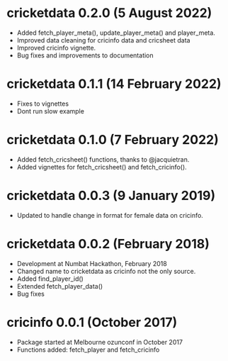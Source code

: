 # cricketdata 0.2.0 (5 August 2022)
  * Added fetch_player_meta(), update_player_meta() and player_meta.
  * Improved data cleaning for cricinfo data and cricsheet data
  * Improved cricinfo vignette.
  * Bug fixes and improvements to documentation

# cricketdata 0.1.1 (14 February 2022)
  * Fixes to vignettes
  * Dont run slow example

# cricketdata 0.1.0 (7 February 2022)
  * Added fetch_cricsheet() functions, thanks to @jacquietran.
  * Added vignettes for fetch_cricsheet() and fetch_cricinfo().
 
# cricketdata 0.0.3 (9 January 2019)
  * Updated to handle change in format for female data on cricinfo.

# cricketdata 0.0.2 (February 2018)
  * Development at Numbat Hackathon, February 2018
  * Changed name to cricketdata as cricinfo not the only source.
  * Added find_player_id()
  * Extended fetch_player_data()
  * Bug fixes

# cricinfo 0.0.1 (October 2017)
  * Package started at Melbourne ozunconf in October 2017
  * Functions added: fetch_player and fetch_cricinfo

